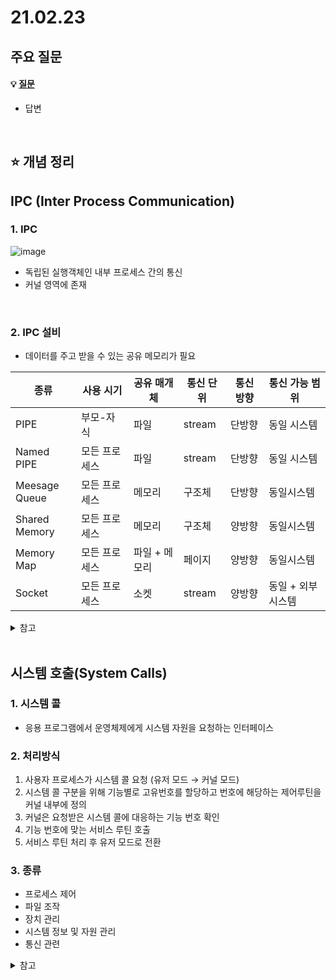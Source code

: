 # 21.02.23

## 주요 질문
#### 💡 [질문](#)
* 답변

<br/>

## ⭐ 개념 정리  
## IPC (Inter Process Communication)  
### 1. IPC
![image](https://user-images.githubusercontent.com/36289638/109081371-899abb80-7745-11eb-8ae8-e5d782aaad3d.png)
* 독립된 실행객체인 내부 프로세스 간의 통신  
* 커널 영역에 존재  

<br/>

### 2. IPC 설비  
* 데이터를 주고 받을 수 있는 공유 메모리가 필요  

|종류|사용 시기|공유 매개체|통신 단위|통신 방향|통신 가능 범위|
|-|-|-|-|-|-|
|PIPE|부모-자식|파일|stream|단방향|동일 시스템|
|Named PIPE|모든 프로세스|파일|stream|단방향|동일 시스템|
|Meesage <br/> Queue|모든 프로세스|메모리|구조체|단방향|동일시스템|
|Shared <br/> Memory|모든 프로세스|메모리|구조체|양방향|동일시스템|
|Memory Map|모든 프로세스|파일 + 메모리|페이지|양방향|동일시스템|
|Socket|모든 프로세스|소켓|stream|양방향|동일 + 외부시스템|

<details>
    <summary>참고</summary>
    <ul>
    <li>https://doitnow-man.tistory.com/110</li>  
    <li>https://mangkyu.tistory.com/9</li>
    </ul>
</details>

<br/>

## 시스템 호출(System Calls)  
### 1. 시스템 콜
* 응용 프로그램에서 운영체제에게 시스템 자원을 요청하는 인터페이스  

### 2. 처리방식
1. 사용자 프로세스가 시스템 콜 요청 (유저 모드 → 커널 모드)
2. 시스템 콜 구분을 위해 기능별로 고유번호를 할당하고 번호에 해당하는 제어루틴을 커널 내부에 정의
3. 커널은 요청받은 시스템 콜에 대응하는 기능 번호 확인
4. 기능 번호에 맞는 서비스 루틴 호출
5. 서비스 루틴 처리 후 유저 모드로 전환

### 3. 종류
* 프로세스 제어
* 파일 조작
* 장치 관리
* 시스템 정보 및 자원 관리
* 통신 관련

<details>
    <summary>참고</summary>
    <ul>
    <li>https://ypangtrouble.tistory.com/entry/%EC%8B%9C%EC%8A%A4%ED%85%9C-%EC%BD%9CSystem-Call</li>
    <li>https://medium.com/pocs/%EB%A6%AC%EB%88%85%EC%8A%A4-%EC%BB%A4%EB%84%90-%EC%9A%B4%EC%98%81%EC%B2%B4%EC%A0%9C-%EA%B0%95%EC%9D%98%EB%85%B8%ED%8A%B8-2-78406a13c5c9</li>
    </ul>
</details>